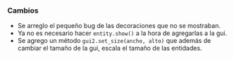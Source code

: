 ### Cambios

- Se arreglo el pequeño bug de las decoraciones que no se mostraban.
- Ya no es necesario hacer `entity.show()` a la hora de agregarlas a la gui.
- Se agrego un método `gui2.set_size(ancho, alto)` que además de cambiar el tamaño de la gui, escala el tamaño de las entidades.
